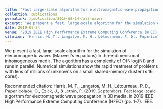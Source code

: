 ```yaml
---
title: "Fast large-scale algorithm for electromagnetic wave propagation in 3D media"
collection: publications
permalink: /publication/2019-09-24-fast-waves
excerpt: 'We present a fast, large-scale algorithm for the simulation of electromagnetic waves (Maxwell&apos;s equations) in three-dimensional inhomogeneous media. The algorithm has a complexity of O(N log(N)) and runs in parallel. Numerical simulations show the rapid treatment of problems with tens of millions of unknowns on a small shared-memory cluster (≤ 16 cores).'
date: 2019-09-24
venue: '2019 IEEE High Performance Extreme Computing Conference (HPEC)'
citation: 'Harris, M. T., Langston, M. H., Létourneau, P. D., Papanicolaou, G., Ezick, J., &amp; Lethin, R. (2019, September). Fast large-scale algorithm for electromagnetic wave propagation in 3D media. In 2019 IEEE High Performance Extreme Computing Conference (HPEC) (pp. 1-7). IEEE.'
---
```

We present a fast, large-scale algorithm for the simulation of electromagnetic waves (Maxwell&apos;s equations) in three-dimensional inhomogeneous media. The algorithm has a complexity of O(N log(N)) and runs in parallel. Numerical simulations show the rapid treatment of problems with tens of millions of unknowns on a small shared-memory cluster (≤ 16 cores).

Recommended citation: Harris, M. T., Langston, M. H., Létourneau, P. D., Papanicolaou, G., Ezick, J., & Lethin, R. (2019, September). Fast large-scale algorithm for electromagnetic wave propagation in 3D media. In 2019 IEEE High Performance Extreme Computing Conference (HPEC) (pp. 1-7). IEEE.
